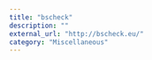 ```yaml
---
title: "bscheck"
description: ""
external_url: "http://bscheck.eu/"
category: "Miscellaneous"
---
```

